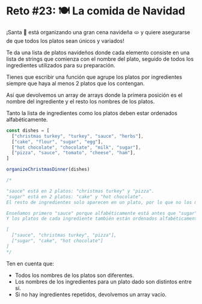 # Reto #23: 🍽️ La comida de Navidad

¡Santa 🎅 está organizando una gran cena navideña 🫓 y quiere asegurarse de que todos los platos sean únicos y variados!

Te da una lista de platos navideños donde cada elemento consiste en una lista de strings que comienza con el nombre del plato, seguido de todos los ingredientes utilizados para su preparación.

Tienes que escribir una función que agrupe los platos por ingredientes siempre que haya al menos 2 platos que los contengan.

Así que devolvemos un array de arrays donde la primera posición es el nombre del ingrediente y el resto los nombres de los platos.

Tanto la lista de ingredientes como los platos deben estar ordenados alfabéticamente.

```javascript
const dishes = [
  ["christmas turkey", "turkey", "sauce", "herbs"],
  ["cake", "flour", "sugar", "egg"],
  ["hot chocolate", "chocolate", "milk", "sugar"],
  ["pizza", "sauce", "tomato", "cheese", "ham"],
]

organizeChristmasDinner(dishes)

/*

"sauce" está en 2 platos: "christmas turkey" y "pizza".
"sugar" está en 2 platos: "cake" y "hot chocolate".
El resto de ingredientes solo aparecen en un plato, por lo que no los mostramos.

Enseñamos primero "sauce" porque alfabéticamente está antes que "sugar".
Y los platos de cada ingrediente también están ordenados alfabéticamente.

[
  ["sauce", "christmas turkey", "pizza"],
  ["sugar", "cake", "hot chocolate"]
]
*/
```

Ten en cuenta que:

* Todos los nombres de los platos son diferentes.
* Los nombres de los ingredientes para un plato dado son distintos entre sí.
* Si no hay ingredientes repetidos, devolvemos un array vacío.
